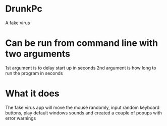 # DrunkPc
A fake virus
# Can be run from command line with two arguments
1st argument is to delay start up in seconds
2nd argument is how long to run the program in seconds
# What it does
The fake virus app will move the mouse randomly, input random keyboard buttons, play default windows sounds and created a couple of popups with error warnings
